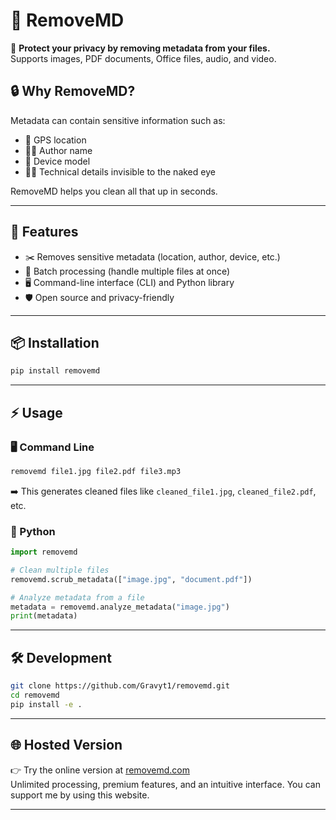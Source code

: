 # 🧼 RemoveMD

🚀 **Protect your privacy by removing metadata from your files.**  
Supports images, PDF documents, Office files, audio, and video.

## 🔒 Why RemoveMD?

Metadata can contain sensitive information such as:
- 📍 GPS location  
- 🧑‍💼 Author name  
- 📱 Device model  
- 🕵️‍♂️ Technical details invisible to the naked eye  

RemoveMD helps you clean all that up in seconds.

---

## 🧰 Features

- ✂️ Removes sensitive metadata (location, author, device, etc.)  
- 📁 Batch processing (handle multiple files at once)  
- 🖥️ Command-line interface (CLI) and Python library  
- 🛡️ Open source and privacy-friendly  

---

## 📦 Installation

```bash
pip install removemd
```

---

## ⚡ Usage

### 🖥️ Command Line

```bash
removemd file1.jpg file2.pdf file3.mp3
```

➡️ This generates cleaned files like `cleaned_file1.jpg`, `cleaned_file2.pdf`, etc.

### 🐍 Python

```python
import removemd

# Clean multiple files
removemd.scrub_metadata(["image.jpg", "document.pdf"])

# Analyze metadata from a file
metadata = removemd.analyze_metadata("image.jpg")
print(metadata)
```

---

## 🛠️ Development

```bash
git clone https://github.com/Gravyt1/removemd.git
cd removemd
pip install -e .
```

---

## 🌐 Hosted Version

👉 Try the online version at [removemd.com](https://removemd.com)  
Unlimited processing, premium features, and an intuitive interface.
You can support me by using this website.

---

